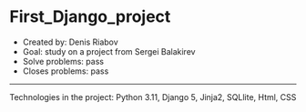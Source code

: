 # First_Django_project
* Created by: Denis Riabov
* Goal: study on a project from Sergei Balakirev
* Solve problems: pass
* Closes problems: pass
 ---
Technologies in the project: Python 3.11, Django 5, Jinja2, SQLlite, Html, CSS
